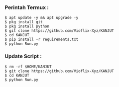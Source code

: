 ### Perintah Termux :
    $ apt update -y && apt upgrade -y
    $ pkg install git
    $ pkg install python
    $ git clone https://github.com/Vioflix-Xyz/KANJUT
    $ cd KANJUT
    $ pip install -r requirements.txt
    $ python Run.py
### Update Script :
    $ rm -rf $HOME/KANJUT
    $ git clone https://github.com/Vioflix-Xyz/KANJUT
    $ cd KANJUT
    $ python Run.py
